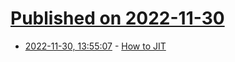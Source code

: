 # [Published on 2022-11-30](index.md)

* [2022-11-30, 13:55:07](https://lobste.rs/s/88r0yh/how_jit) - [How to JIT](https://eli.thegreenplace.net/2013/11/05/how-to-jit-an-introduction)

